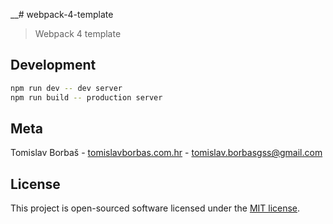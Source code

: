 __# webpack-4-template
> Webpack 4 template

## Development

```bash
npm run dev -- dev server
npm run build -- production server
```

## Meta

Tomislav Borbaš - [tomislavborbas.com.hr](https://www.tomislavborbas.com.hr) - tomislav.borbasgss@gmail.com

## License

This project is open-sourced software licensed under the [MIT license](http://opensource.org/licenses/MIT).
